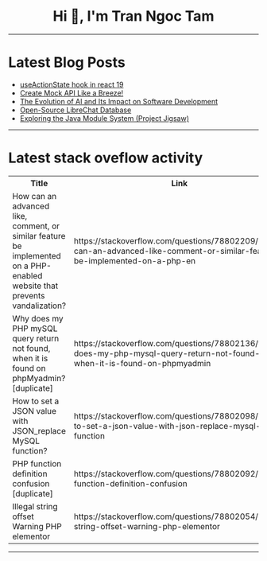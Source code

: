 <h1 align="center">Hi 👋, I'm Tran Ngoc Tam</h1>

---

# Latest Blog Posts 
<!-- BLOG-POST-LIST:START -->
- [useActionState hook in react 19](https://dev.to/m3cv1no/useactionstate-hook-in-react-19-597f)
- [Create Mock API Like a Breeze!](https://dev.to/mockaron/create-mock-apilike-a-breeze-3fao)
- [The Evolution of AI and Its Impact on Software Development](https://dev.to/yassincodes/the-evolution-of-ai-and-its-impact-on-software-development-3a3b)
- [Open-Source LibreChat Database](https://dev.to/farlamo/open-source-librechat-database-31n5)
- [Exploring the Java Module System &lpar;Project Jigsaw&rpar;](https://dev.to/adaumircosta/exploring-the-java-module-system-project-jigsaw-12m5)
<!-- BLOG-POST-LIST:END -->

---

# Latest stack oveflow activity
<table>
  <tr><th>Title</th><th>Link</th></tr>
  <!-- STACKOVERFLOW:START --><tr><td>How can an advanced like, comment, or similar feature be implemented on a PHP-enabled website that prevents vandalization?</td><td>https://stackoverflow.com/questions/78802209/how-can-an-advanced-like-comment-or-similar-feature-be-implemented-on-a-php-en</td></tr><tr><td>Why does my PHP mySQL query return not found, when it is found on phpMyadmin? [duplicate]</td><td>https://stackoverflow.com/questions/78802136/why-does-my-php-mysql-query-return-not-found-when-it-is-found-on-phpmyadmin</td></tr><tr><td>How to set a JSON value with JSON_replace MySQL function?</td><td>https://stackoverflow.com/questions/78802098/how-to-set-a-json-value-with-json-replace-mysql-function</td></tr><tr><td>PHP function definition confusion [duplicate]</td><td>https://stackoverflow.com/questions/78802092/php-function-definition-confusion</td></tr><tr><td>Illegal string offset Warning PHP elementor</td><td>https://stackoverflow.com/questions/78802054/illegal-string-offset-warning-php-elementor</td></tr><!-- STACKOVERFLOW:END -->
</table>

---


